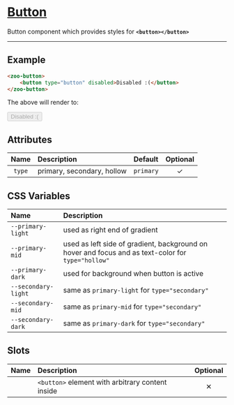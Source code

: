 # [Button](#button)

Button component which provides styles for **`<button></button>`**

***

## Example
```HTML
<zoo-button>
	<button type="button" disabled>Disabled :(</button>
</zoo-button>
```

The above will render to:

<zoo-button>
	<button type="button" disabled>Disabled :(</button>
</zoo-button>

## Attributes

| **Name** | **Description**            | **Default** | **Optional** |
| :------: | :------------------------- | :---------- | :----------: |
|  `type`  | primary, secondary, hollow | `primary`   |   &#10003;   |

## CSS Variables

| **Name**            | **Description**                                                                                    |
| :------------------ | :------------------------------------------------------------------------------------------------- |
| `--primary-light`   | used as right end of gradient                                                                      |
| `--primary-mid`     | used as left side of gradient, background on hover and focus and as text-color for `type="hollow"` |
| `--primary-dark`    | used for background when button is active                                                          |
| `--secondary-light` | same as `primary-light` for `type="secondary"`                                                     |
| `--secondary-mid`   | same as `primary-mid` for `type="secondary"`                                                       |
| `--secondary-dark`  | same as `primary-dark` for `type="secondary"`                                                      |

## Slots

| **Name** | **Description**                                  | **Optional** |
| :------: | :----------------------------------------------- | :----------: |
|          | `<button>` element with arbitrary content inside |   &#10005;   |
